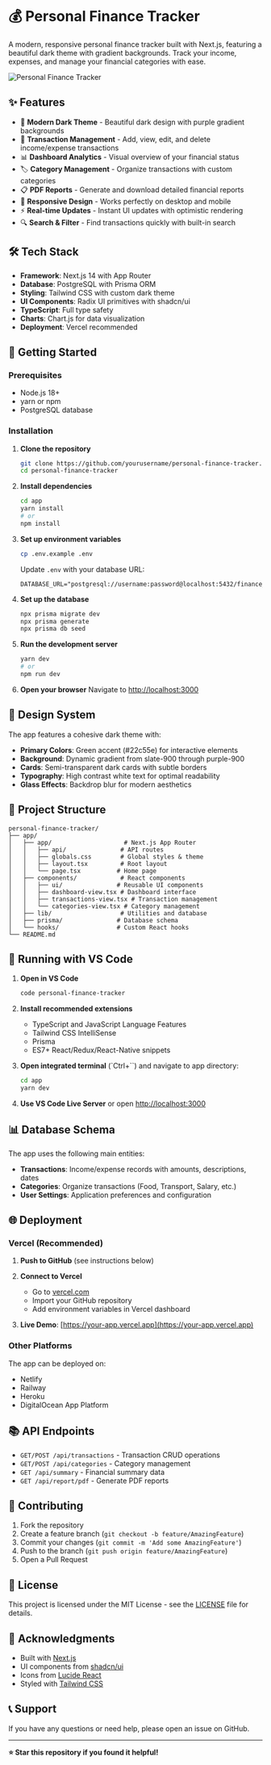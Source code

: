 
# 💰 Personal Finance Tracker

A modern, responsive personal finance tracker built with Next.js, featuring a beautiful dark theme with gradient backgrounds. Track your income, expenses, and manage your financial categories with ease.

![Personal Finance Tracker](https://i.pinimg.com/736x/f0/96/11/f096111bddda9d3d1ad31b7a07fa1c81.jpg)

## ✨ Features

- 🌙 **Modern Dark Theme** - Beautiful dark design with purple gradient backgrounds
- 💸 **Transaction Management** - Add, view, edit, and delete income/expense transactions
- 📊 **Dashboard Analytics** - Visual overview of your financial status
- 🏷️ **Category Management** - Organize transactions with custom categories
- 📋 **PDF Reports** - Generate and download detailed financial reports
- 📱 **Responsive Design** - Works perfectly on desktop and mobile
- ⚡ **Real-time Updates** - Instant UI updates with optimistic rendering
- 🔍 **Search & Filter** - Find transactions quickly with built-in search

## 🛠️ Tech Stack

- **Framework**: Next.js 14 with App Router
- **Database**: PostgreSQL with Prisma ORM
- **Styling**: Tailwind CSS with custom dark theme
- **UI Components**: Radix UI primitives with shadcn/ui
- **TypeScript**: Full type safety
- **Charts**: Chart.js for data visualization
- **Deployment**: Vercel recommended

## 🚀 Getting Started

### Prerequisites

- Node.js 18+ 
- yarn or npm
- PostgreSQL database

### Installation

1. **Clone the repository**
   ```bash
   git clone https://github.com/yourusername/personal-finance-tracker.git
   cd personal-finance-tracker
   ```

2. **Install dependencies**
   ```bash
   cd app
   yarn install
   # or
   npm install
   ```

3. **Set up environment variables**
   ```bash
   cp .env.example .env
   ```
   
   Update `.env` with your database URL:
   ```env
   DATABASE_URL="postgresql://username:password@localhost:5432/finance_tracker"
   ```

4. **Set up the database**
   ```bash
   npx prisma migrate dev
   npx prisma generate
   npx prisma db seed
   ```

5. **Run the development server**
   ```bash
   yarn dev
   # or
   npm run dev
   ```

6. **Open your browser**
   Navigate to [http://localhost:3000](http://localhost:3000)

## 🎨 Design System

The app features a cohesive dark theme with:

- **Primary Colors**: Green accent (#22c55e) for interactive elements
- **Background**: Dynamic gradient from slate-900 through purple-900
- **Cards**: Semi-transparent dark cards with subtle borders
- **Typography**: High contrast white text for optimal readability
- **Glass Effects**: Backdrop blur for modern aesthetics

## 📁 Project Structure

```
personal-finance-tracker/
├── app/
│   ├── app/                    # Next.js App Router
│   │   ├── api/               # API routes
│   │   ├── globals.css        # Global styles & theme
│   │   ├── layout.tsx         # Root layout
│   │   └── page.tsx          # Home page
│   ├── components/            # React components
│   │   ├── ui/               # Reusable UI components
│   │   ├── dashboard-view.tsx # Dashboard interface
│   │   ├── transactions-view.tsx # Transaction management
│   │   └── categories-view.tsx # Category management
│   ├── lib/                   # Utilities and database
│   ├── prisma/               # Database schema
│   └── hooks/                # Custom React hooks
└── README.md
```

## 🐳 Running with VS Code

1. **Open in VS Code**
   ```bash
   code personal-finance-tracker
   ```

2. **Install recommended extensions**
   - TypeScript and JavaScript Language Features
   - Tailwind CSS IntelliSense
   - Prisma
   - ES7+ React/Redux/React-Native snippets

3. **Open integrated terminal** (`Ctrl+\``) and navigate to app directory:
   ```bash
   cd app
   yarn dev
   ```

4. **Use VS Code Live Server** or open [http://localhost:3000](http://localhost:3000)

## 📊 Database Schema

The app uses the following main entities:

- **Transactions**: Income/expense records with amounts, descriptions, dates
- **Categories**: Organize transactions (Food, Transport, Salary, etc.)
- **User Settings**: Application preferences and configuration

## 🌐 Deployment

### Vercel (Recommended)

1. **Push to GitHub** (see instructions below)

2. **Connect to Vercel**
   - Go to [vercel.com](https://vercel.com)
   - Import your GitHub repository
   - Add environment variables in Vercel dashboard

3. **Live Demo**: [https://your-app.vercel.app](https://your-app.vercel.app)

### Other Platforms

The app can be deployed on:
- Netlify
- Railway
- Heroku
- DigitalOcean App Platform

## 📚 API Endpoints

- `GET/POST /api/transactions` - Transaction CRUD operations
- `GET/POST /api/categories` - Category management
- `GET /api/summary` - Financial summary data
- `GET /api/report/pdf` - Generate PDF reports

## 🤝 Contributing

1. Fork the repository
2. Create a feature branch (`git checkout -b feature/AmazingFeature`)
3. Commit your changes (`git commit -m 'Add some AmazingFeature'`)
4. Push to the branch (`git push origin feature/AmazingFeature`)
5. Open a Pull Request

## 📄 License

This project is licensed under the MIT License - see the [LICENSE](LICENSE) file for details.

## 🙏 Acknowledgments

- Built with [Next.js](https://nextjs.org/)
- UI components from [shadcn/ui](https://ui.shadcn.com/)
- Icons from [Lucide React](https://lucide.dev/)
- Styled with [Tailwind CSS](https://tailwindcss.com/)

## 📞 Support

If you have any questions or need help, please open an issue on GitHub.

---

**⭐ Star this repository if you found it helpful!**
